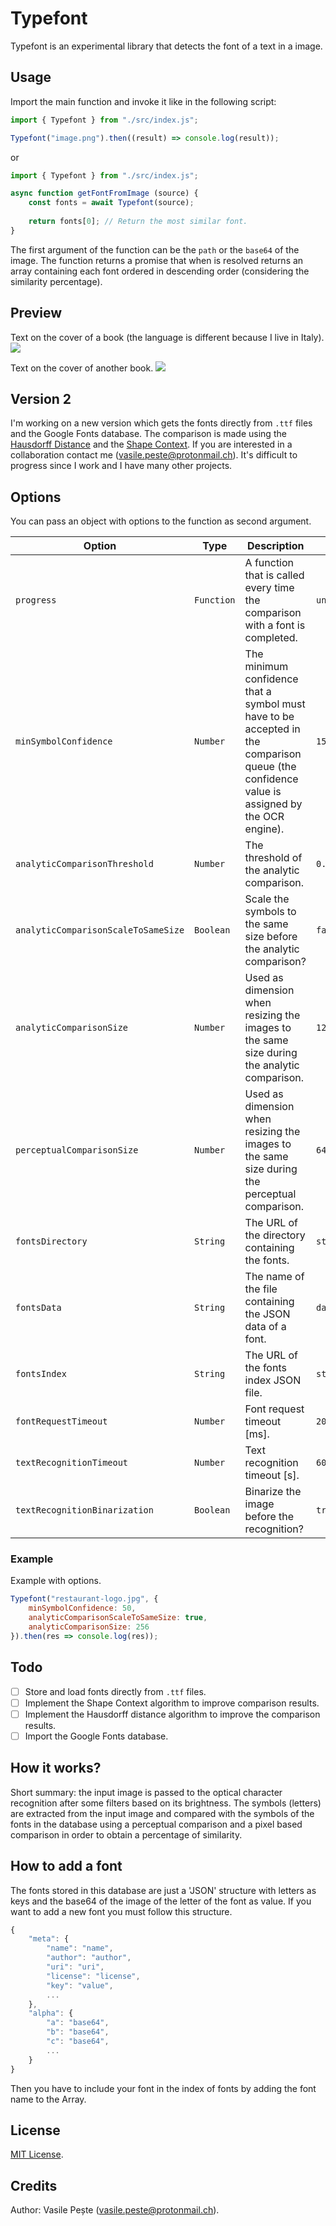 # Typefont
Typefont is an experimental library that detects the font of a text in a image.

## Usage
Import the main function and invoke it like in the following script:

```javascript
import { Typefont } from "./src/index.js";

Typefont("image.png").then((result) => console.log(result));
```
or
```javascript
import { Typefont } from "./src/index.js";

async function getFontFromImage (source) {
    const fonts = await Typefont(source);
    
    return fonts[0]; // Return the most similar font.
}
```

The first argument of the function can be the `path` or the `base64` of the image. The function returns a promise that when is resolved returns an array containing each font ordered in descending order (considering the similarity percentage).

## Preview
Text on the cover of a book (the language is different because I live in Italy).
![](http://i.imgur.com/1JnyIC3.jpg)

Text on the cover of another book.
![](http://i.imgur.com/smfr0Kn.jpg)

## Version 2
I'm working on a new version which gets the fonts directly from `.ttf` files and the Google Fonts database. The comparison is made 
using the [Hausdorff Distance](https://en.wikipedia.org/wiki/Hausdorff_distance) and the
[Shape Context](https://en.wikipedia.org/wiki/Shape_context). If you are interested in a collaboration contact
me (vasile.peste@protonmail.ch). It's difficult to progress since I work and I have many other projects.

## Options
You can pass an object with options to the function as second argument.

Option | Type | Description | Default
--- | --- | --- | ---
`progress` | `Function` | A function that is called every time the comparison with a font is completed. | `undefined`
`minSymbolConfidence` | `Number` | The minimum confidence that a symbol must have to be accepted in the comparison queue (the confidence value is assigned by the OCR engine). | `15`
`analyticComparisonThreshold` | `Number` | The threshold of the analytic comparison. | `0.5`
`analyticComparisonScaleToSameSize` | `Boolean` | Scale the symbols to the same size before the analytic comparison? | `false`
`analyticComparisonSize` | `Number` | Used as dimension when resizing the images to the same size during the analytic comparison. | `128`
`perceptualComparisonSize` | `Number` | Used as dimension when resizing the images to the same size during the perceptual comparison. | `64`
`fontsDirectory` | `String` | The URL of the directory containing the fonts. | `storage/fonts/`
`fontsData` | `String` | The name of the file containing the JSON data of a font. | `data.json`
`fontsIndex` | `String` | The URL of the fonts index JSON file. | `storage/index.json`
`fontRequestTimeout` | `Number` | Font request timeout [ms]. | `2000`
`textRecognitionTimeout` | `Number` | Text recognition timeout [s]. | `60`
`textRecognitionBinarization` | `Boolean` | Binarize the image before the recognition? | `true`

### Example
Example with options.
```javascript
Typefont("restaurant-logo.jpg", {
    minSymbolConfidence: 50,
    analyticComparisonScaleToSameSize: true,
    analyticComparisonSize: 256
}).then(res => console.log(res));
```

## Todo
+ [ ] Store and load fonts directly from `.ttf` files.
+ [ ] Implement the Shape Context algorithm to improve comparison results.
+ [ ] Implement the Hausdorff distance algorithm to improve the comparison results.
+ [ ] Import the Google Fonts database.

## How it works?
Short summary: the input image is passed to the optical character recognition after some filters based on its brightness. The symbols (letters) are extracted from the input image and compared with the symbols of the fonts in the database using a perceptual comparison and a pixel based comparison in order to obtain a percentage of similarity.

## How to add a font
The fonts stored in this database are just a 'JSON' structure with letters as keys and the base64 of the image of the letter of the font as value. If you want to add a new font you must follow this structure.
```javascript
{
    "meta": {
        "name": "name",
        "author": "author",
        "uri": "uri",
        "license": "license",
        "key": "value",
        ...
    },
    "alpha": {
        "a": "base64",
        "b": "base64",
        "c": "base64",
        ...
    }
}
```
Then you have to include your font in the index of fonts by adding the font name to the Array.

## License
[MIT License](LICENSE).

## Credits
Author: Vasile Pește (vasile.peste@protonmail.ch).
